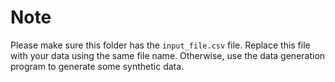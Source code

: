 # Note

Please make sure this folder has the `input_file.csv` file. Replace this file with your data using the same file name. Otherwise, use the data generation program to generate some synthetic data.
